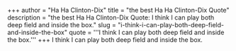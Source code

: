 +++
author = "Ha Ha Clinton-Dix"
title = "the best Ha Ha Clinton-Dix Quote"
description = "the best Ha Ha Clinton-Dix Quote: I think I can play both deep field and inside the box."
slug = "i-think-i-can-play-both-deep-field-and-inside-the-box"
quote = '''I think I can play both deep field and inside the box.'''
+++
I think I can play both deep field and inside the box.
